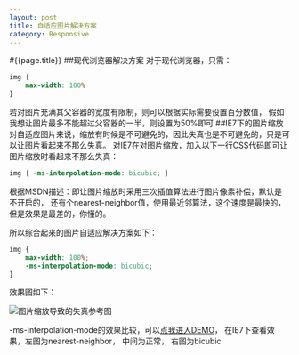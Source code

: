 ```yaml
---
layout: post
title: 自适应图片解决方案
category: Responsive
---
```

#{{page.title}}
##现代浏览器解决方案
对于现代浏览器，只需：

```css
img {
    max-width: 100%
}
```
若对图片充满其父容器的宽度有限制，则可以根据实际需要设置百分数值， 假如我想让图片最多不能超过父容器的一半，则设置为50%即可
##IE7下的图片缩放
对自适应图片来说，缩放有时候是不可避免的，因此失真也是不可避免的，只是可以让图片看起来不那么失真。
对IE7在对图片缩放，加入以下一行CSS代码即可让图片缩放时看起来不那么失真：

```css
img { -ms-interpolation-mode: bicubic; }
```
根据MSDN描述：即让图片缩放时采用三次插值算法进行图片像素补偿，默认是不开启的，
还有个nearest-neighbor值，使用最近邻算法，这个速度是最快的，但是效果是最差的，你懂的。

所以综合起来的图片自适应解决方案如下：

```css
img {
    max-width: 100%;
    -ms-interpolation-mode: bicubic;
}
```
效果图如下：

![图片缩放导致的失真参考图](http://yunpan.alibaba.com/share/scan.do?info=292JAcZiX&pInfo=292JAcZiX&app_name=)

-ms-interpolation-mode的效果比较，可以[点我进入DEMO](http://sandbox.runjs.cn/show/fiybkh3g)，
在IE7下查看效果，左图为nearest-neighbor， 中间为正常， 右图为bicubic

